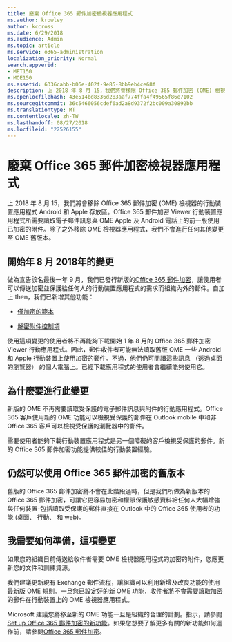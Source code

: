 ```yaml
---
title: 廢棄 Office 365 郵件加密檢視器應用程式
ms.author: krowley
author: kccross
ms.date: 6/29/2018
ms.audience: Admin
ms.topic: article
ms.service: o365-administration
localization_priority: Normal
search.appverid:
- MET150
- MOE150
ms.assetid: 6336cabb-b06e-402f-9e85-8bb9eb4ce68f
description: 上 2018 年 8 月 15，我們將會移除 Office 365 郵件加密 (OME) 檢視器的行動裝置應用程式 Android 和 Apple 存放區。Office 365 郵件加密 Viewer 行動裝置應用程式所需要讀取電子郵件訊息與 OME Apple 及 Android 電話上的前一版使用已加密的附件。除了之外移除 OME 檢視器應用程式，我們不會進行任何其他變更至 OME 舊版本。
ms.openlocfilehash: 43e514bd8336d283aaf774ffa4f49565f86e7102
ms.sourcegitcommit: 36c5466056cdef6ad2a8d9372f2bc009a30892bb
ms.translationtype: MT
ms.contentlocale: zh-TW
ms.lasthandoff: 08/27/2018
ms.locfileid: "22526155"
---
```

# <a name="deprecating-office-365-message-encryption-viewer-app"></a>廢棄 Office 365 郵件加密檢視器應用程式

上 2018 年 8 月 15，我們將會移除 Office 365 郵件加密 (OME) 檢視器的行動裝置應用程式 Android 和 Apple 存放區。Office 365 郵件加密 Viewer 行動裝置應用程式所需要讀取電子郵件訊息與 OME Apple 及 Android 電話上的前一版使用已加密的附件。除了之外移除 OME 檢視器應用程式，我們不會進行任何其他變更至 OME 舊版本。
  
## <a name="changes-beginning-august-2018"></a>開始年 8 月 2018年的變更

做為宣告該名最後一年 9 月，我們已發行新版的[Office 365 郵件加密](https://aka.ms/ome2017)，讓使用者可以傳送加密並保護給任何人的行動裝置應用程式的需求而組織內外的郵件。自加上 then，我們已新增其他功能： 
  
- [僅加密的範本](https://aka.ms/encryptonly)
    
- [解密附件控制項](https://techcommunity.microsoft.com/t5/Security-Privacy-and-Compliance/Admin-control-for-attachments-now-available-in-Office-365/ba-p/204007)
    
使用這項變更的使用者將不再能夠下載開始 1 年 8 月的 Office 365 郵件加密 Viewer 行動應用程式。因此，郵件收件者可能無法讀取舊版 OME 一些 Android 和 Apple 行動裝置上使用加密的郵件。不過，他們仍可閱讀這些訊息 （透過桌面的瀏覽器） 的個人電腦上。已經下載應用程式的使用者會繼續能夠使用它。
  
## <a name="why-this-change-was-made"></a>為什麼要進行此變更

新版的 OME 不再需要讀取受保護的電子郵件訊息與附件的行動應用程式。Office 365 客戶使用新的 OME 功能可以檢視受保護的郵件在 Outlook mobile 中和非 Office 365 客戶可以檢視受保護的瀏覽器中的郵件。
  
需要使用者能夠下載行動裝置應用程式是另一個障礙的客戶檢視受保護的郵件。新的 Office 365 郵件加密功能提供較佳的行動裝置經驗。
  
## <a name="can-i-still-use-the-previous-version-of-office-365-message-encryption"></a>仍然可以使用 Office 365 郵件加密的舊版本

舊版的 Office 365 郵件加密將不會在此階段過時，但是我們所做為新版本的 Office 365 郵件加密，可讓它更容易加密和權限保護敏感資料給任何人大幅增強與任何裝置-包括讀取受保護的郵件直接在 Outlook 中的 Office 365 使用者的功能 (桌面、 行動、 和 web)。 
  
## <a name="what-do-i-need-to-do-to-prepare-for-this-change"></a>我需要如何準備，這項變更

如果您的組織目前傳送給收件者需要 OME 檢視器應用程式的加密的附件，您應更新您的文件和訓練資源。
  
我們建議更新現有 Exchange 郵件流程，讓組織可以利用新增及改良功能的使用最新版 OME 規則。一旦您已設定好的新 OME 功能，收件者將不會需要讀取加密的郵件在行動裝置上的 OME 檢視器應用程式。
  
Microsoft 建議您將移至新的 OME 功能一旦是組織的合理的計劃。指示，請參閱[Set up Office 365 郵件加密的新功能](set-up-new-message-encryption-capabilities.md)。如果您想要了解更多有關的新功能如何運作前，請參閱[Office 365 郵件加密](ome.md)。
  

